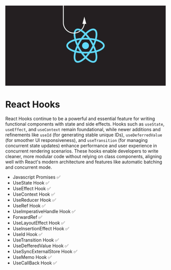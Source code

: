 ![React Hook Image](src/assets/image.png)

# React Hooks

React Hooks continue to be a powerful and essential feature for writing functional components with state and side effects. Hooks such as `useState`, `useEffect`, and `useContext` remain foundational, while newer additions and refinements like `useId` (for generating stable unique IDs), `useDeferredValue` (for smoother UI responsiveness), and `useTransition` (for managing concurrent state updates) enhance performance and user experience in concurrent rendering scenarios. These hooks enable developers to write cleaner, more modular code without relying on class components, aligning well with React's modern architecture and features like automatic batching and concurrent mode.

- Javascript Promises ✅
- UseState Hook ✅
- UseEffect Hook ✅
- UseContext Hook ✅
- UseReducer Hook ✅
- UseRef Hook ✅
- UseImperativeHandle Hook ✅
- ForwardRef ✅
- UseLayoutEffect Hook ✅
- UseInsertionEffect Hook ✅
- UseId Hook ✅
- UseTransition Hook ✅
- UseDefferedValue Hook ✅
- UseSyncExternalStore Hook ✅
- UseMemo Hook ✅
- UseCallBack Hook ✅
